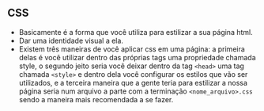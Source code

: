 ## CSS
* Basicamente é a forma que você utiliza para estilizar a sua página html.
* Dar uma identidade visual a ela.
* Existem três maneiras de você aplicar css em uma página: a primeira delas é você utilizar dentro das próprias tags uma propriedade
chamada style, o segundo jeito seria você deixar dentro da tag `<head>` uma tag chamada `<style>` e dentro dela você configurar os
estilos que vão ser utilizados, e a terceira maneira que a gente teria para estilizar a nossa página seria num arquivo a parte com a
terminação `<nome_arquivo>.css` sendo a maneira mais recomendada a se fazer.